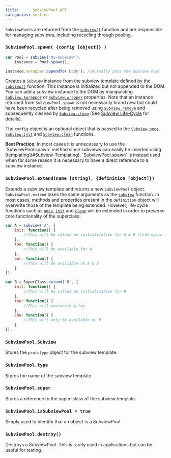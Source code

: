 ```yaml
---
title:      SubviewPool API
categories: section
---
```


`SubviewPool`s are returned from the [`subview()`](#subview) function and are responsible for managing subviews, including recycling through pooling.

### <a name='SubviewPool.spawn' data-menu='SubviewPool.spawn()'>`SubviewPool.spawn( {config [object]} )`</a>

```javascript
var Pool = subview('my-subview'),
    instance = Pool.spawn();

instance.$wrapper.appendTo('body'); //Actually puts the Subview Pool
```

Creates a [`Subview`](#Subview-API) instance from the subview template defined by the [`subview()`](#subview) function. This instance is initialized but not appended to the DOM. You can add a subview instance to the DOM by manipulating [`Subview.$wrapper`](#Subview.$wrapper) or [`Subview.wrapper`](#Subview.wrapper) properties. Note that an instance returned from `SubviewPool.spawn` is not necessarily brand new but could have been recycled after being removed using [`Subview.remove`](#Subview.remove) and subsequently cleaned by [`Subview.clean`](#Subview.clean) (See [Subview Life-Cycle](#Subview-Life-Cycle) for details).

The `config` object is an optional object that is passed to the [`Subview.once`](#Subview.once), [`Subview.init`](#Subview.init) and [`Subview.clean`](#Subview.clean) functions.

<section class='best-practice'>
    <strong>Best Practice:</strong> In most cases it is unnecessary to use the `SubviewPool.spawn` method since subviews can easily be inserted using [templating](#Subview-Templating).  `SubviewPool.spawn` is instead used when for some reason it is necessary to have a direct reference to a subview instance.
</section>


### <a name='SubviewPool.extend' data-menu='SubviewPool.extend()'>`SubviewPool.extend(name [string], {definition [object]})`</a>

Extends a subview template and returns a new `SubviewPool` object.  `SubviewPool.extend` takes the same arguments as the [`subview`](#subview) function.  In most cases, methods and properties present in the `definition` object will overwrite those of the template being extended.  However, life-cycle functions such as [`once`](#Subview.once), [`init`](#Subview.init) and [`clean`](#Subview.clean) will be extended in order to preserve core functionality of the superclass.

```javascript
var A = subview('A', {
    init: function() {
        //This will be called on initialization for A & B (life-cycle function)
    },
    foo: function() {
        //This will be available for A
    },
    bar: function() {
        //This will be available on A & B
    }
});

var B = SuperClass.extend('B', {
    init: function() {
        //This will be called on initialization for B
    },
    foo: function() {
        //This will overwrite A.foo
    },
    chu: function() {
        //This will only be available on B
    }
});
```


### <a name='SubviewPool.Subview' data-menu='SubviewPool.Subview'>`SubviewPool.Subview`</a>
Stores the `prototype` object for the subview template.


### <a name='SubviewPool.type' data-menu='SubviewPool.type'>`SubviewPool.type`</a>
Stores the name of the subview template.

### <a name='SubviewPool.super' data-menu='SubviewPool.super'>`SubviewPool.super`</a>
Stores a reference to the super-class of the subview template.


### <a name='SubviewPool.isSubviewPool' data-menu='SubviewPool.isSubviewPool'>`SubviewPool.isSubviewPool = true`</a>
Simply used to identify that an object is a SubviewPool.


### <a name='SubviewPool.destroy' data-menu='SubviewPool.destroy()'>`SubviewPool.destroy()`</a>
Destroys a SubviewPool.  This is rarely used in applications but can be useful for testing.





